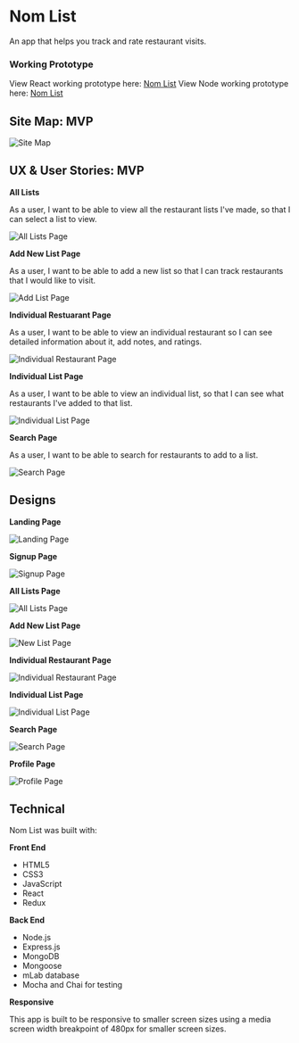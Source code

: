 # Nom List

An app that helps you track and rate restaurant visits.

### Working Prototype

View React working prototype here: [Nom List](https://restaurant-list-react.herokuapp.com/)
View Node working prototype here: [Nom List](https://restaurant-list-node.herokuapp.com/)

## Site Map: MVP

![Site Map](wireframes/site_map.jpg)

## UX & User Stories: MVP

**All Lists**

As a user, I want to be able to view all the restaurant lists I've made, so that I can select a list to view.

![All Lists Page](wireframes/all-lists-page.jpg)

**Add New List Page**

As a user, I want to be able to add a new list so that I can track restaurants that I would like to visit.

![Add List Page](wireframes/add-list-page.jpg)

**Individual Restuarant Page**

As a user, I want to be able to view an individual restaurant so I can see detailed information about it, add notes, and ratings.

![Individual Restaurant Page](wireframes/individual-restaurant-page.jpg)

**Individual List Page**

As a user, I want to be able to view an individual list, so that I can see what restaurants I've added to that list.

![Individual List Page](wireframes/individual-list-page.jpg)

**Search Page**

As a user, I want to be able to search for restaurants to add to a list.

![Search Page](wireframes/search-page.jpg)

## Designs

**Landing Page**

![Landing Page](designs/landing_page.png)

**Signup Page**

![Signup Page](designs/signup_page.png)

**All Lists Page**

![All Lists Page](designs/all_lists_page.png)

**Add New List Page**

![New List Page](designs/add_list_page.png)

**Individual Restaurant Page**

![Individual Restaurant Page](designs/individual_restaurant_page.png)

**Individual List Page**

![Individual List Page](designs/individual_list_page.png)

**Search Page**

![Search Page](designs/search_page.png)

**Profile Page**

![Profile Page](designs/user_profile_page.png)

## Technical

Nom List was built with:

**Front End**

- HTML5
- CSS3
- JavaScript
- React
- Redux

**Back End**

- Node.js
- Express.js
- MongoDB
- Mongoose
- mLab database
- Mocha and Chai for testing

**Responsive**

This app is built to be responsive to smaller screen sizes using a media screen width breakpoint of 480px for smaller screen sizes.
